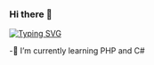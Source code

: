 ### Hi there 👋
[![Typing SVG](https://readme-typing-svg.demolab.com/?lines=Im+a+french+IT+student;And+an+aspiring+developer)](https://git.io/typing-svg)

-🌱 I’m currently learning PHP and C#
<!--
**Alouys/Alouys** is a ✨ _special_ ✨ repository because its `README.md` (this file) appears on your GitHub profile.

Here are some ideas to get you started:

- 🔭 I’m currently working on ...
- 🌱 I’m currently learning ...
- 👯 I’m looking to collaborate on ...
- 🤔 I’m looking for help with ...
- 💬 Ask me about ...
- 📫 How to reach me: ...
- 😄 Pronouns: ...
- ⚡ Fun fact: ...
-->
